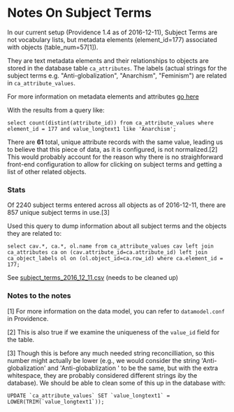 Notes On Subject Terms
======================

In our current setup (Providence 1.4 as of 2016-12-11), Subject Terms are not vocabulary lists, but metadata elements (element_id=177) associated with objects (table_num=57[1]). 

They are text metadata elements and their relationships to objects are stored in the database table `ca_attributes`. The labels (actual strings for the subject terms e.g. "Anti-globalization", "Anarchism", "Feminism") are related in `ca_attribute_values`.

For more information on metadata elements and attributes [go here](http://docs.collectiveaccess.org/wiki/API:Metadata_Elements_and_Attributes)

With the results from a query like:

    select count(distint(attribute_id)) from ca_attribute_values where element_id = 177 and value_longtext1 like 'Anarchism';

There are **61** total, unique attribute records with the same value, leading us to believe that this piece of data, as it is configured, is not normalized.[2] This would probably account for the reason why there is no straighforward front-end configuration to allow for clicking on subject terms and getting a list of other related objects. 

### Stats

Of 2240 subject terms entered across all objects as of 2016-12-11, there are 857 unique subject terms in use.[3] 
 


Used this query to dump information about all subject terms and the objects they are related to:

    select cav.*, ca.*, ol.name from ca_attribute_values cav left join ca_attributes ca on (cav.attribute_id=ca.attribute_id) left join ca_object_labels ol on (ol.object_id=ca.row_id) where ca.element_id = 177;

See [subject_terms_2016_12_11.csv]() (needs to be cleaned up)


### Notes to the notes

[1] For more information on the data model, you can refer to `datamodel.conf` in Providence.

[2] This is also true if we examine the uniqueness of the `value_id` field for the table. 

[3] Though this is before any much needed string reconcilliation, so this number might actually be lower (e.g., we would consider the string 'Anti-globalization' and 'Anti-globablization   ' to be the same, but with the extra whitespace, they are probably considered different strings iby the database). We should be able to clean some of this up in the database with:
    
    UPDATE `ca_attribute_values` SET `value_longtext1` = LOWER(TRIM(`value_longtext1`));







